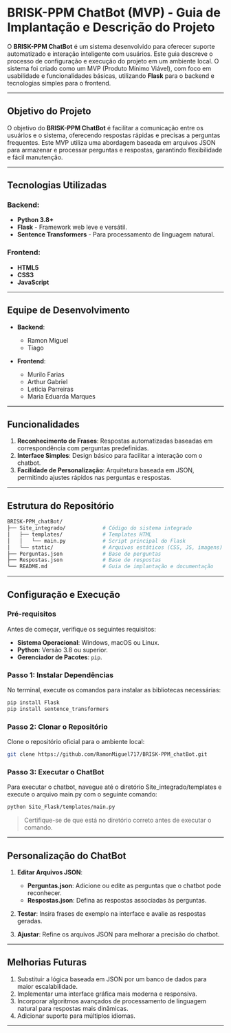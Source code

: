 # BRISK-PPM ChatBot (MVP) - Guia de Implantação e Descrição do Projeto

O **BRISK-PPM ChatBot** é um sistema desenvolvido para oferecer suporte automatizado e interação inteligente com usuários. Este guia descreve o processo de configuração e execução do projeto em um ambiente local. O sistema foi criado como um MVP (Produto Mínimo Viável), com foco em usabilidade e funcionalidades básicas, utilizando **Flask** para o backend e tecnologias simples para o frontend.

---

## Objetivo do Projeto

O objetivo do **BRISK-PPM ChatBot** é facilitar a comunicação entre os usuários e o sistema, oferecendo respostas rápidas e precisas a perguntas frequentes. Este MVP utiliza uma abordagem baseada em arquivos JSON para armazenar e processar perguntas e respostas, garantindo flexibilidade e fácil manutenção.

---

## Tecnologias Utilizadas

### Backend:
- **Python 3.8+**
- **Flask** - Framework web leve e versátil.
- **Sentence Transformers** - Para processamento de linguagem natural.

### Frontend:
- **HTML5**
- **CSS3**
- **JavaScript**

---

## Equipe de Desenvolvimento

- **Backend**:  
  - Ramon Miguel  
  - Tiago  

- **Frontend**:  
  - Murilo Farias  
  - Arthur Gabriel  
  - Leticia Parreiras  
  - Maria Eduarda Marques  

---

## Funcionalidades

1. **Reconhecimento de Frases**: Respostas automatizadas baseadas em correspondência com perguntas predefinidas.
2. **Interface Simples**: Design básico para facilitar a interação com o chatbot.
3. **Facilidade de Personalização**: Arquitetura baseada em JSON, permitindo ajustes rápidos nas perguntas e respostas.

---

## Estrutura do Repositório

```bash
BRISK-PPM_chatBot/
├── Site_integrado/            # Código do sistema integrado
│   ├── templates/             # Templates HTML
│   │   └── main.py            # Script principal do Flask
│   └── static/                # Arquivos estáticos (CSS, JS, imagens)
├── Perguntas.json             # Base de perguntas
├── Respostas.json             # Base de respostas
└── README.md                  # Guia de implantação e documentação
```

---

## Configuração e Execução

### Pré-requisitos

Antes de começar, verifique os seguintes requisitos:

- **Sistema Operacional**: Windows, macOS ou Linux.
- **Python**: Versão 3.8 ou superior.
- **Gerenciador de Pacotes**: `pip`.

### Passo 1: Instalar Dependências

No terminal, execute os comandos para instalar as bibliotecas necessárias:

```bash
pip install Flask
pip install sentence_transformers
```

### Passo 2: Clonar o Repositório

Clone o repositório oficial para o ambiente local:

```bash
git clone https://github.com/RamonMiguel717/BRISK-PPM_chatBot.git
```

### Passo 3: Executar o ChatBot

Para executar o chatbot, navegue até o diretório Site_integrado/templates e execute o arquivo main.py com o seguinte comando:

   ```bash
   python Site_Flask/templates/main.py
   ```

   > Certifique-se de que está no diretório correto antes de executar o comando.

---

## Personalização do ChatBot

1. **Editar Arquivos JSON**:  
   - **Perguntas.json**: Adicione ou edite as perguntas que o chatbot pode reconhecer.  
   - **Respostas.json**: Defina as respostas associadas às perguntas.  

2. **Testar**: Insira frases de exemplo na interface e avalie as respostas geradas.  

3. **Ajustar**: Refine os arquivos JSON para melhorar a precisão do chatbot.

---

## Melhorias Futuras

1. Substituir a lógica baseada em JSON por um banco de dados para maior escalabilidade.
2. Implementar uma interface gráfica mais moderna e responsiva.
3. Incorporar algoritmos avançados de processamento de linguagem natural para respostas mais dinâmicas.
4. Adicionar suporte para múltiplos idiomas.

---
